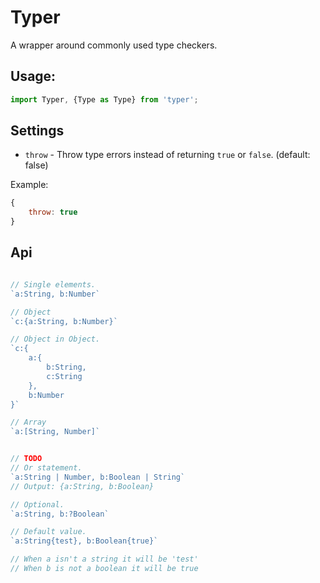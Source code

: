 # Typer
A wrapper around commonly used type checkers.

## Usage:
```js
import Typer, {Type as Type} from 'typer';
```

## Settings
* `throw` - Throw type errors instead of returning `true` or `false`. (default: false)

Example:
```js
{
    throw: true
}
```

## Api

```js

// Single elements.
`a:String, b:Number`

// Object
`c:{a:String, b:Number}`

// Object in Object.
`c:{
    a:{
        b:String,
        c:String
    },
    b:Number
}`

// Array
`a:[String, Number]`


// TODO
// Or statement.
`a:String | Number, b:Boolean | String`
// Output: {a:String, b:Boolean}

// Optional.
`a:String, b:?Boolean`

// Default value.
`a:String{test}, b:Boolean{true}`

// When a isn't a string it will be 'test'
// When b is not a boolean it will be true
```
